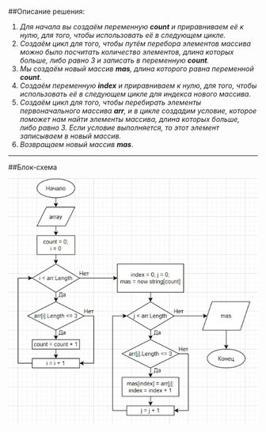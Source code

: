 ##Описание решения:
1. _Для начала вы создаём переменную **count** и приравниваем её к нулю, для того, чтобы использовать её в следующем цикле._
2. _Создаём цикл для того, чтобы путём перебора элементов массива можно было посчитать количество элементов, длина которых больше, либо равно 3 и записать в переменную **count**._
3. _Мы создаём новый массив **mas**, длина которого равна переменной **count**._
4. _Создаём переменную **index** и приравниваем к нулю, для того, чтобы использовать её в следующем цикле для индекса нового массива._
5. _Создаём цикл для того, чтобы перебирать элементы первоначального массива **arr**, и в цикле создадим условие, которое поможет нам найти элементы массива, длина которых больше, либо равно 3. Если условие выполняется, то этот элемент записываем в новый массив._
6. _Возвращаем новый массив **mas**_.
****
##Блок-схема

![Изображение](Test.jpg)